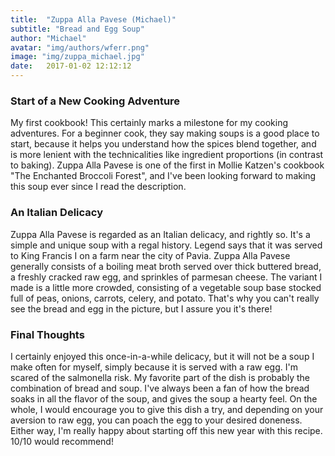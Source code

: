 ```yaml
---
title:  "Zuppa Alla Pavese (Michael)"
subtitle: "Bread and Egg Soup"
author: "Michael"
avatar: "img/authors/wferr.png"
image: "img/zuppa_michael.jpg"
date:   2017-01-02 12:12:12
---
```


### Start of a New Cooking Adventure

My first cookbook! This certainly marks a milestone for my cooking adventures. For a
beginner cook, they say making soups is a good place to start, because it helps
you understand how the spices blend together, and is more lenient with the technicalities like
ingredient proportions (in contrast to baking). Zuppa Alla Pavese is one of the first in Mollie
Katzen's cookbook "The Enchanted Broccoli Forest", and I've been looking forward to
making this soup ever since I read the description. 

### An Italian Delicacy

Zuppa Alla Pavese is regarded as an Italian delicacy, and rightly so. It's a
simple and unique soup with a regal history. Legend says that it was served to
King Francis I on a farm near the city of Pavia. Zuppa Alla Pavese generally
consists of a boiling meat broth served over thick buttered bread, a freshly
cracked raw egg, and sprinkles of parmesan cheese. The variant I made is a
little more crowded, consisting of a vegetable soup base stocked full of peas,
onions, carrots, celery, and potato. That's why you can't really see the bread
and egg in the picture, but I assure you it's there!

### Final Thoughts

I certainly enjoyed this once-in-a-while delicacy, but it will not be a soup I
make often for myself, simply because it is served with a raw egg. I'm scared
of the salmonella risk. My favorite part of the dish is probably the
combination of bread and soup. I've always been a fan of how the bread soaks in
all the flavor of the soup, and gives the soup a hearty feel. On the whole, I
would encourage you to give this dish a try, and depending on your aversion to
raw egg, you can poach the egg to your desired doneness. Either way, I'm really
happy about starting off this new year with this recipe. 10/10 would recommend!
